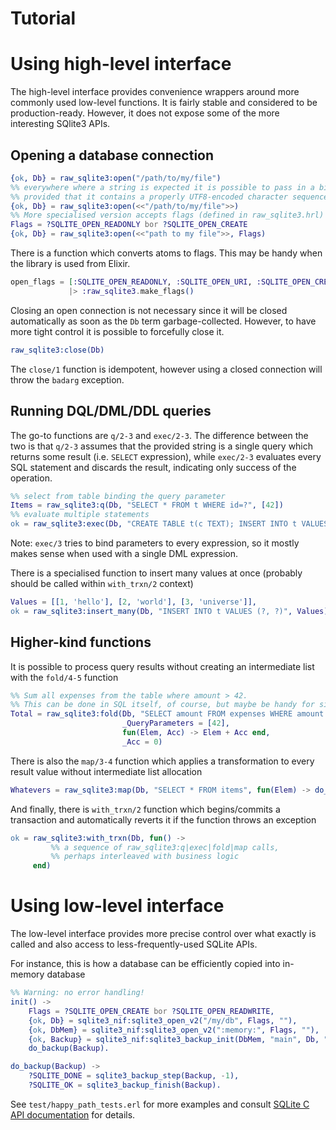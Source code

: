 Tutorial
====


# Using high-level interface

The high-level interface provides convenience wrappers around more commonly
used low-level functions. It is fairly stable and considered to be
production-ready. However, it does not expose some of the more interesting
SQlite3 APIs.

## Opening a database connection

```erlang
{ok, Db} = raw_sqlite3:open("/path/to/my/file")
%% everywhere where a string is expected it is possible to pass in a binary
%% provided that it contains a properly UTF8-encoded character sequence.
{ok, Db} = raw_sqlite3:open(<<"/path/to/my/file">>)
%% More specialised version accepts flags (defined in raw_sqlite3.hrl)
Flags = ?SQLITE_OPEN_READONLY bor ?SQLITE_OPEN_CREATE
{ok, Db} = raw_sqlite3:open(<<"path to my file">>, Flags)
```
There is a function which converts atoms to flags. This may be handy when
the library is used from Elixir.

```elixir
open_flags = [:SQLITE_OPEN_READONLY, :SQLITE_OPEN_URI, :SQLITE_OPEN_CREATE]
             |> :raw_sqlite3.make_flags()
```

Closing an open connection is not necessary since it will be closed
automatically as soon as the `Db` term garbage-collected. However, to have more
tight control it is possible to forcefully close it.

```erlang
raw_sqlite3:close(Db)
```

The `close/1` function is idempotent, however using a closed connection will
throw the `badarg` exception.

## Running DQL/DML/DDL queries

The go-to functions are `q/2-3` and `exec/2-3`. The difference between the two
is that `q/2-3` assumes that the provided string is a single query which
returns some result (i.e. `SELECT` expression), while `exec/2-3` evaluates
every SQL statement and discards the result, indicating only success of the operation.

```erlang
%% select from table binding the query parameter
Items = raw_sqlite3:q(Db, "SELECT * FROM t WHERE id=?", [42])
%% evaluate multiple statements
ok = raw_sqlite3:exec(Db, "CREATE TABLE t(c TEXT); INSERT INTO t VALUES ('hello');")
```

Note: `exec/3` tries to bind parameters to every expression, so it mostly makes
sense when used with a single DML expression.

There is a specialised function to insert many values at once (probably should
be called within `with_trxn/2` context)

```erlang
Values = [[1, 'hello'], [2, 'world'], [3, 'universe']],
ok = raw_sqlite3:insert_many(Db, "INSERT INTO t VALUES (?, ?)", Values)
```

## Higher-kind functions

It is possible to process query results without creating an intermediate list
with the `fold/4-5` function

```erlang
%% Sum all expenses from the table where amount > 42.
%% This can be done in SQL itself, of course, but maybe be handy for side effects
Total = raw_sqlite3:fold(Db, "SELECT amount FROM expenses WHERE amount > ?",
                         _QueryParameters = [42],
                         fun(Elem, Acc) -> Elem + Acc end,
                         _Acc = 0)
```

There is also the `map/3-4` function which applies a transformation to every
result value without intermediate list allocation

```erlang
Whatevers = raw_sqlite3:map(Db, "SELECT * FROM items", fun(Elem) -> do_whatever(Elem) end)
```

And finally, there is `with_trxn/2` function which begins/commits a transaction
and automatically reverts it if the function throws an exception

```erlang
ok = raw_sqlite3:with_trxn(Db, fun() ->
         %% a sequence of raw_sqlite3:q|exec|fold|map calls,
         %% perhaps interleaved with business logic
     end)
```

# Using low-level interface

The low-level interface provides more precise control over what exactly is
called and also access to less-frequently-used SQLite APIs.

For instance, this is how a database can be efficiently copied into in-memory
database

```erlang
%% Warning: no error handling!
init() ->
    Flags = ?SQLITE_OPEN_CREATE bor ?SQLITE_OPEN_READWRITE,
    {ok, Db} = sqlite3_nif:sqlite3_open_v2("/my/db", Flags, ""),
    {ok, DbMem} = sqlite3_nif:sqlite3_open_v2(":memory:", Flags, ""),
    {ok, Backup} = sqlite3_nif:sqlite3_backup_init(DbMem, "main", Db, "main"),
    do_backup(Backup).

do_backup(Backup) ->
    ?SQLITE_DONE = sqlite3_backup_step(Backup, -1),
    ?SQLITE_OK = sqlite3_backup_finish(Backup).
```

See `test/happy_path_tests.erl` for more examples and consult [SQLite C API
documentation](https://sqlite.org/c3ref/intro.html) for details.
